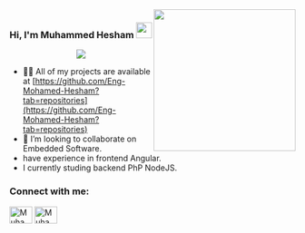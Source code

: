 <img width="250" align="right" src="https://c.tenor.com/_DOBjnGspYAAAAAM/code-coding.gif">
<h3 align="center">
  Hi, I'm Muhammed Hesham
  <img src="https://media.giphy.com/media/hvRJCLFzcasrR4ia7z/giphy.gif" width="28">
</h3>
<!-- Typing SVG by DenverCoder1 - https://github.com/DenverCoder1/readme-typing-svg -->
<p align="center">
<a href="https://github.com/DenverCoder1/readme-typing-svg"><img src="https://readme-typing-svg.herokuapp.com/?lines=Software%20Engineer;Always%20learning%20new%20things&font=Fira%20Code&center=true&width=440&height=45&color=f75c7e&vCenter=true&size=22"></a>
</p> 

- 👨‍💻 All of my projects are available at [https://github.com/Eng-Mohamed-Hesham?tab=repositories](https://github.com/Eng-Mohamed-Hesham?tab=repositories)
- 💞️ I’m looking to collaborate on Embedded Software.
- have experience in frontend Angular.
- I currently studing backend PhP NodeJS.

<h3 align="left">Connect with me:</h3>
<p align="left">
<a href="https://www.linkedin.com/in/mohamed-hesham-a079311ab/" target="blank"><img align="center" src="https://raw.githubusercontent.com/rahuldkjain/github-profile-readme-generator/master/src/images/icons/Social/linked-in-alt.svg" alt="Muhammed_Hesham_Abdelkaleq" height="30" width="40" /></a>
<a href="https://www.hackerrank.com/Muhammed001" target="blank"><img align="center" src="https://raw.githubusercontent.com/rahuldkjain/github-profile-readme-generator/master/src/images/icons/Social/hackerrank.svg" alt="MuhammedHesham" height="30" width="40" /></a>
</p>

<!--
**Eng-Mohamed-Hesham/Eng-Mohamed-Hesham** is a ✨ _special_ ✨ repository because its `README.md` (this file) appears on your GitHub profile.
-->
